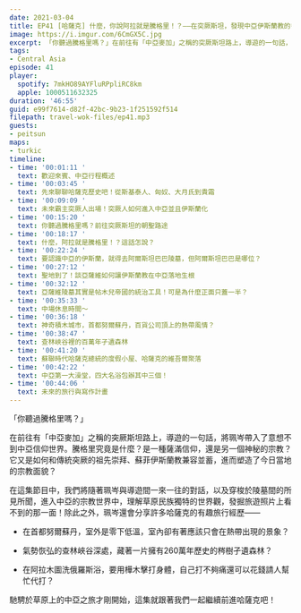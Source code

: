 ```yaml
---
date: 2021-03-04
title: EP41 [哈薩克] 什麼，你說阿拉就是騰格里！？——在突厥斯坦，發現中亞伊斯蘭教的多元面貌 ft. 遊牧過渡帶 廖珮岑
image: https://i.imgur.com/6CmGX5C.jpg
excerpt: 「你聽過騰格里嗎？」在前往有「中亞麥加」之稱的突厥斯坦路上，導遊的一句話，將珮岑帶入了意想不到中亞信仰世界。騰格里究竟是什麼？它又是如何和傳統突厥的祖先崇拜、蘇菲伊斯蘭教兼容並蓄，進而塑造了今日當地的宗教面貌？在這集節目中，我們將隨著珮岑與導遊間一來一往的對話，進入中亞的宗教世界中，發掘旅遊照片上看不到的那一面，並且聽聽更多有趣的旅行經驗！
tags:
- Central Asia
episode: 41
player:
  spotify: 7mkHO89AYFluRPpliRC8km
  apple: 1000511632325
duration: '46:55'
guid: e99f7614-d82f-42bc-9b23-1f251592f514
filepath: travel-wok-files/ep41.mp3
guests:
- peitsun
maps:
- turkic
timeline:
- time: '00:01:11 '
  text: 歡迎來賓、中亞行程概述
- time: '00:03:45 '
  text: 先來聊聊哈薩克歷史吧！從斯基泰人、匈奴、大月氏到貴霜
- time: '00:09:09 '
  text: 未來霸主突厥人出場！突厥人如何進入中亞並且伊斯蘭化
- time: '00:15:20 '
  text: 你聽過騰格里嗎？前往突厥斯坦的朝聖路途
- time: '00:18:17 '
  text: 什麼，阿拉就是騰格里！？這話怎說？
- time: '00:22:24 '
  text: 要認識中亞的伊斯蘭，就得去阿爾斯坦巴巴陵墓，但阿爾斯坦巴巴是哪位？
- time: '00:27:12 '
  text: 聖地到了！談亞薩維如何讓伊斯蘭教在中亞落地生根
- time: '00:32:12 '
  text: 亞薩維陵墓其實是帖木兒帝國的統治工具！可是為什麼正面只蓋一半？
- time: '00:35:33 '
  text: 中場休息時間～
- time: '00:36:18 '
  text: 神奇積木城市，首都努爾蘇丹，百貨公司頂上的熱帶風情？
- time: '00:38:47 '
  text: 查林峽谷裡的百萬年孑遺森林
- time: '00:41:20 '
  text: 蘇聯時代哈薩克總統的度假小屋、哈薩克的維吾爾聚落
- time: '00:42:22 '
  text: 中亞第一大澡堂，四大名浴包辦其中三個！
- time: '00:44:06 '
  text: 未來的旅行與寫作計畫
---
```


「你聽過騰格里嗎？」

在前往有「中亞麥加」之稱的突厥斯坦路上，導遊的一句話，將珮岑帶入了意想不到中亞信仰世界。騰格里究竟是什麼？是一種薩滿信仰，還是另一個神秘的宗教？它又是如何和傳統突厥的祖先崇拜、蘇菲伊斯蘭教兼容並蓄，進而塑造了今日當地的宗教面貌？

在這集節目中，我們將隨著珮岑與導遊間一來一往的對話，以及穿梭於陵墓間的所見所聞，進入中亞的宗教世界中，理解草原民族獨特的世界觀，發掘旅遊照片上看不到的那一面！除此之外，珮岑還會分享許多哈薩克的有趣旅行經歷——

* 在首都努爾蘇丹，室外是零下低溫，室內卻有著應該只會在熱帶出現的景象？

* 氣勢恢弘的查林峽谷深處，藏著一片擁有260萬年歷史的梣樹孑遺森林？

* 在阿拉木圖洗俄羅斯浴，要用樺木擊打身體，自己打不夠痛還可以花錢請人幫忙代打？

馳騁於草原上的中亞之旅才剛開始，這集就跟著我們一起繼續前進哈薩克吧！



